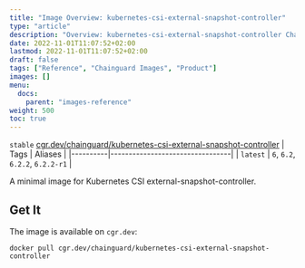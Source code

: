 ```yaml
---
title: "Image Overview: kubernetes-csi-external-snapshot-controller"
type: "article"
description: "Overview: kubernetes-csi-external-snapshot-controller Chainguard Images"
date: 2022-11-01T11:07:52+02:00
lastmod: 2022-11-01T11:07:52+02:00
draft: false
tags: ["Reference", "Chainguard Images", "Product"]
images: []
menu:
  docs:
    parent: "images-reference"
weight: 500
toc: true
---
```


`stable` [cgr.dev/chainguard/kubernetes-csi-external-snapshot-controller](https://github.com/chainguard-images/images/tree/main/images/kubernetes-csi-external-snapshot-controller)
| Tags     | Aliases                         |
|----------|---------------------------------|
| `latest` | `6`, `6.2`, `6.2.2`, `6.2.2-r1` |



A minimal image for Kubernetes CSI external-snapshot-controller.

## Get It

The image is available on `cgr.dev`:

```
docker pull cgr.dev/chainguard/kubernetes-csi-external-snapshot-controller
```

